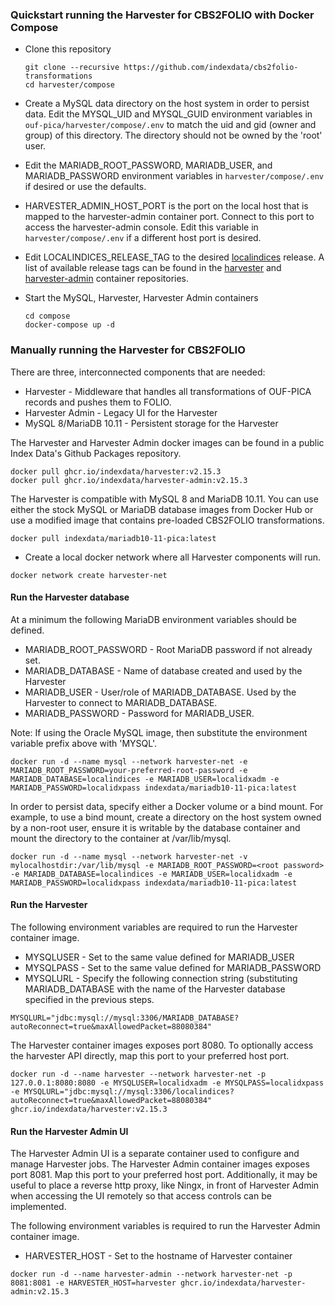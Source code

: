 ### Quickstart running the Harvester for CBS2FOLIO with Docker Compose


* Clone this repository

  ```
  git clone --recursive https://github.com/indexdata/cbs2folio-transformations
  cd harvester/compose
  ```

* Create a MySQL data directory on the host system in order to persist data.  Edit the MYSQL_UID and MYSQL_GUID environment variables in `ouf-pica/harvester/compose/.env` to match the uid and gid (owner and group) of this directory. The directory should not be owned by the 'root' user.

* Edit the MARIADB_ROOT_PASSWORD, MARIADB_USER, and MARIADB_PASSWORD environment variables in `harvester/compose/.env` if desired or use the defaults.

* HARVESTER_ADMIN_HOST_PORT is the port on the local host that is mapped to the harvester-admin container port.  Connect to this port to access the harvester-admin console.  Edit this variable in `harvester/compose/.env` if a different host port is desired.

* Edit LOCALINDICES_RELEASE_TAG to the desired [localindices](https://github.com/indexdata/localindices) release.  A list of available release tags can be found in the [harvester](https://github.com/indexdata/localindices/pkgs/container/harvester) and [harvester-admin](https://github.com/indexdata/localindices/pkgs/container/harvester-admin) container repositories.

* Start the MySQL, Harvester, Harvester Admin containers

  ```
  cd compose
  docker-compose up -d
  ```


### Manually running the Harvester for CBS2FOLIO

There are three, interconnected components that are needed:

* Harvester - Middleware that handles all transformations of OUF-PICA records and pushes them to FOLIO.
* Harvester Admin - Legacy UI for the Harvester
* MySQL 8/MariaDB 10.11 - Persistent storage for the Harvester

The Harvester and Harvester Admin docker images can be found in a public Index Data's Github Packages repository.

```
docker pull ghcr.io/indexdata/harvester:v2.15.3
docker pull ghcr.io/indexdata/harvester-admin:v2.15.3
```

The Harvester is compatible with MySQL 8 and MariaDB 10.11.  You can use either the stock
MySQL or MariaDB database images from Docker Hub or use a modified image that contains pre-loaded
CBS2FOLIO transformations. 

```
docker pull indexdata/mariadb10-11-pica:latest
```

* Create a local docker network where all Harvester components will run.
 
```
docker network create harvester-net
```

#### Run the Harvester database

At a minimum the following MariaDB environment variables should be defined.  

* MARIADB_ROOT_PASSWORD - Root MariaDB password if not already set. 
* MARIADB_DATABASE - Name of database created and used by the Harvester
* MARIADB_USER - User/role of MARIADB_DATABASE.  Used by the Harvester to connect to MARIADB_DATABASE.
* MARIADB_PASSWORD - Password for MARIADB_USER.  

Note: If using the Oracle MySQL image, then substitute the environment variable prefix above with
'MYSQL'.  

```
docker run -d --name mysql --network harvester-net -e MARIADB_ROOT_PASSWORD=your-preferred-root-password -e MARIADB_DATABASE=localindices -e MARIADB_USER=localidxadm -e MARIADB_PASSWORD=localidxpass indexdata/mariadb10-11-pica:latest 
```

In order to persist data, specify either a Docker volume or a bind mount.  For example, to use
a bind mount, create a directory on the host system owned by a non-root user, ensure it 
is writable by the database container and mount the directory to the container at /var/lib/mysql.

```
docker run -d --name mysql --network harvester-net -v mylocalhostdir:/var/lib/mysql -e MARIADB_ROOT_PASSWORD=<root password> -e MARIADB_DATABASE=localindices -e MARIADB_USER=localidxadm -e MARIADB_PASSWORD=localidxpass indexdata/mariadb10-11-pica:latest 
```

#### Run the Harvester

The following environment variables are required to run the Harvester container image. 

* MYSQLUSER - Set to the same value defined for MARIADB_USER
* MYSQLPASS - Set to the same value defined for MARIADB_PASSWORD
* MYSQLURL -  Specify the following connection string (substituting MARIADB_DATABASE with the name 
of the Harvester database specified in the previous steps. 

```
MYSQLURL="jdbc:mysql://mysql:3306/MARIADB_DATABASE?autoReconnect=true&maxAllowedPacket=88080384"
```

The Harvester container images exposes port 8080.  To optionally access the harvester API directly, 
map this port to your preferred host port.  

```
docker run -d --name harvester --network harvester-net -p 127.0.0.1:8080:8080 -e MYSQLUSER=localidxadm -e MYSQLPASS=localidxpass -e MYSQLURL="jdbc:mysql://mysql:3306/localindices?autoReconnect=true&maxAllowedPacket=88080384" ghcr.io/indexdata/harvester:v2.15.3
```

#### Run the Harvester Admin UI

The Harvester Admin UI is a separate container used to configure and manage Harvester jobs.  The
Harvester Admin container images exposes port 8081.  Map this port to your preferred host port. 
Additionally, it may be useful to place a reverse http proxy, like Ningx, in front of Harvester Admin 
when accessing the UI remotely so that access controls can be implemented. 

The following environment variables is required to run the Harvester Admin container image. 

* HARVESTER_HOST - Set to the hostname of Harvester container

```
docker run -d --name harvester-admin --network harvester-net -p 8081:8081 -e HARVESTER_HOST=harvester ghcr.io/indexdata/harvester-admin:v2.15.3
```


